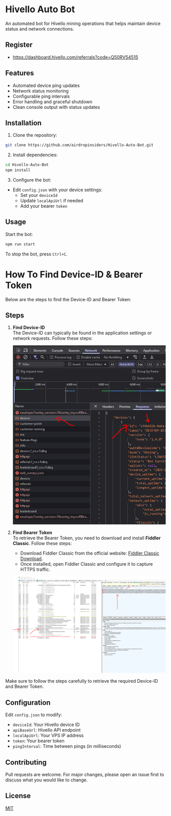 # Hivello Auto Bot

An automated bot for Hivello mining operations that helps maintain device status and network connections.

## Register
- https://dashboard.hivello.com/referrals?code=Q50RV54515

## Features

- Automated device ping updates
- Network status monitoring
- Configurable ping intervals
- Error handling and graceful shutdown
- Clean console output with status updates

## Installation

1. Clone the repository:
```bash
git clone https://github.com/airdropinsiders/Hivello-Auto-Bot.git
```

2. Install dependencies:
```bash
cd Hivello-Auto-Bot
npm install
```

3. Configure the bot:
- Edit `config.json` with your device settings:
  - Set your `deviceId`
  - Update `localApiUrl` if needed
  - Add your bearer `token`

## Usage

Start the bot:
```bash
npm run start
```

To stop the bot, press `Ctrl+C`.

# How To Find Device-ID & Bearer Token

Below are the steps to find the Device-ID and Bearer Token:

## Steps

1. **Find Device-ID**    
  The Device-ID can typically be found in the application settings or network requests. Follow these steps:

   ![Device-ID](./device.PNG)  

2. **Find Bearer Token**  
   To retrieve the Bearer Token, you need to download and install **Fiddler Classic**. Follow these steps:  
   - Download Fiddler Classic from the official website: [Fiddler Classic Download](https://www.telerik.com/download/fiddler).  
   - Once installed, open Fiddler Classic and configure it to capture HTTPS traffic.  

   ![Bearer Token](./token.PNG)  

Make sure to follow the steps carefully to retrieve the required Device-ID and Bearer Token.

## Configuration

Edit `config.json` to modify:
- `deviceId`: Your Hivello device ID
- `apiBaseUrl`: Hivello API endpoint
- `localApiUrl`: Your VPS IP address
- `token`: Your bearer token
- `pingInterval`: Time between pings (in milliseconds)

## Contributing

Pull requests are welcome. For major changes, please open an issue first to discuss what you would like to change.

## License

[MIT](https://choosealicense.com/licenses/mit/)
